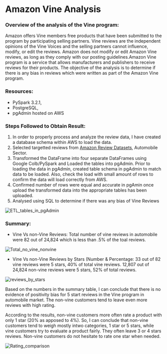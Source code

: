 # Amazon Vine Analysis
### Overview of the analysis of the Vine program:
Amazon offers Vine members free products that have been submitted to the program by participating selling partners. Vine reviews are the independent opinions of the Vine Voices and the selling partners cannot influence, modify, or edit the reviews. Amazon does not modify or edit Amazon Vine reviews, as long as they comply with our posting guidelines.Amazon Vine program is a service that allows manufacturers and publishers to receive reviews for their products.
The objective of the analysis is to determine if there is any bias in reviews which were written as part of the Amazon Vine program.
### Resources:
* PySpark 3.2.1,
* PostgreSQL, 
* pgAdmin hosted on AWS
### Steps Followed to Obtain Result:
1. In order to properly process and analyze the review data, I have created a database schema within AWS to load the data.
2. Selected targetted reviews from [Amazon Review Datasets](https://s3.amazonaws.com/amazon-reviews-pds/tsv/index.txt), Automobile Sector.
3. Transformed the DataFrame into four separate DataFrames using Google Colb/PySpark and Loaded the tables into pgAdmin. Prior to loading the data in pgAdmin, created table schema in pgAdmin to match data to be loaded. Also, check the load with small amount of rows to confirm the data will load correctly from AWS.
4. Confirmed number of rows were equal and accurate in pgAmin once upload the transformed data into the appropriate tables has been uploaded.
5. Analysed using SQL to determine if there was any bias of Vine Reviews

![ETL_tables_in_pgAdmin](https://user-images.githubusercontent.com/96354508/164105171-2d033e29-f89b-4acc-ac13-6734ded282ab.png)

### Summary:
* Vine Vs non-Vine Reviews:
Total number of vine reviews in automobile were 82 out of 24,824 which is less than .5% of the toal reviews.

![Total_no_vine_nonvine](https://user-images.githubusercontent.com/96354508/164105552-ae3b6d43-78e4-4279-a538-fc9e42dacb60.png)

* Vine Vs non-Vine Reviews by Stars (Number & Percentage:
33 out of 82 vine reviews were 5 stars, 40% of total vine reviews. 12,807 out of 24,824 non-vine reviews were 5 stars, 52% of total reviews.

![reviews_by_stars](https://user-images.githubusercontent.com/96354508/164105616-563d5d8b-f44a-4142-a7f8-c71a0923526c.png)

Based on the numbers in the summary table, I can conclude that there is no evidence of positivity bias for 5 start reviews in the Vine program in automobile market. The non-vine customers tend to leave even more reviews with high rating. 

According to the results, non-vine customers more often rate a product with only 1 star (20% as apposed to 4%). So, I can conclude that non-vine customers tend to weigh mostly intwo categories, 1 star or 5 stars, while vine customers try to evaluate a product fairly. They often leave 3 or 4 stars reviews. Non-vine customers do not hesitate to rate one star when needed.

![Rating_comparison ](https://user-images.githubusercontent.com/96354508/164110716-08d1fa84-2ff6-439e-b647-2230636b1a9e.png)

